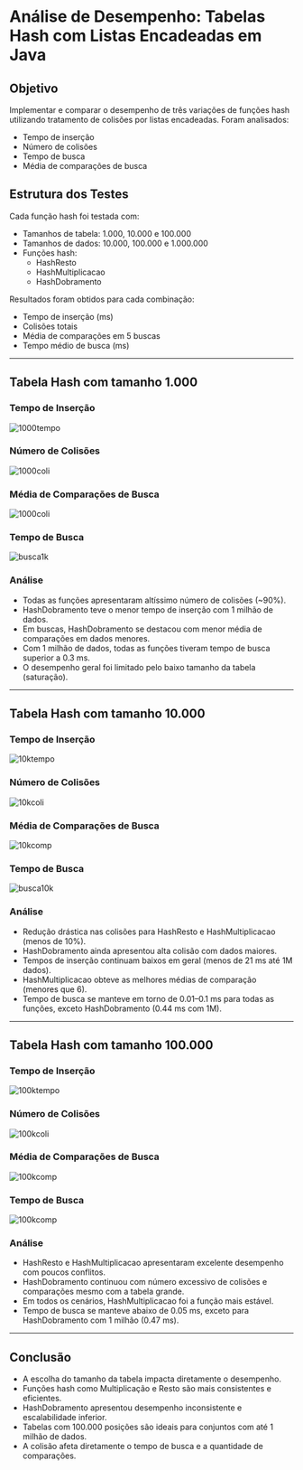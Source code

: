 # Análise de Desempenho: Tabelas Hash com Listas Encadeadas em Java

## Objetivo

Implementar e comparar o desempenho de três variações de funções hash utilizando tratamento de colisões por listas encadeadas. Foram analisados:

- Tempo de inserção
- Número de colisões
- Tempo de busca
- Média de comparações de busca

## Estrutura dos Testes

Cada função hash foi testada com:

- Tamanhos de tabela: 1.000, 10.000 e 100.000
- Tamanhos de dados: 10.000, 100.000 e 1.000.000
- Funções hash:
  - HashResto
  - HashMultiplicacao
  - HashDobramento

Resultados foram obtidos para cada combinação:

- Tempo de inserção (ms)
- Colisões totais
- Média de comparações em 5 buscas
- Tempo médio de busca (ms)

---

## Tabela Hash com tamanho 1.000

### Tempo de Inserção

![1000tempo](https://github.com/user-attachments/assets/d9890c71-86bb-4242-aa10-dcb98d080ca1)


### Número de Colisões

![1000coli](https://github.com/user-attachments/assets/20dfe08f-cc95-4881-8a49-d84f1c8e259a)


### Média de Comparações de Busca

![1000coli](https://github.com/user-attachments/assets/63d4c6d0-15e8-46b8-b9fb-0dc7c6e3c23a)


### Tempo de Busca

![busca1k](https://github.com/user-attachments/assets/d6b48df8-86ee-47e4-92ff-e34db6c42489)


### Análise

- Todas as funções apresentaram altíssimo número de colisões (~90%).
- HashDobramento teve o menor tempo de inserção com 1 milhão de dados.
- Em buscas, HashDobramento se destacou com menor média de comparações em dados menores.
- Com 1 milhão de dados, todas as funções tiveram tempo de busca superior a 0.3 ms.
- O desempenho geral foi limitado pelo baixo tamanho da tabela (saturação).

---

## Tabela Hash com tamanho 10.000

### Tempo de Inserção

![10ktempo](https://github.com/user-attachments/assets/dde4ac7d-00fd-4f7b-9f1d-ea2a86c5d39d)

### Número de Colisões

![10kcoli](https://github.com/user-attachments/assets/5724e493-933e-4819-a96e-4b155a2274e1)


### Média de Comparações de Busca

![10kcomp](https://github.com/user-attachments/assets/18822815-eea3-4b3c-8373-52cb96860abb)

### Tempo de Busca

![busca10k](https://github.com/user-attachments/assets/d5c5debd-e022-4cb4-844f-02a79ce340c4)


### Análise

- Redução drástica nas colisões para HashResto e HashMultiplicacao (menos de 10%).
- HashDobramento ainda apresentou alta colisão com dados maiores.
- Tempos de inserção continuam baixos em geral (menos de 21 ms até 1M dados).
- HashMultiplicacao obteve as melhores médias de comparação (menores que 6).
- Tempo de busca se manteve em torno de 0.01–0.1 ms para todas as funções, exceto HashDobramento (0.44 ms com 1M).

---

## Tabela Hash com tamanho 100.000

### Tempo de Inserção

![100ktempo](https://github.com/user-attachments/assets/92d1318f-cf4f-4dcb-84a2-4edebfb321ff)


### Número de Colisões

![100kcoli](https://github.com/user-attachments/assets/d54749a9-bdeb-4898-81d9-e39ee4772311)


### Média de Comparações de Busca

![100kcomp](https://github.com/user-attachments/assets/1cc9b2c1-e155-4a5f-a4cb-aadf13cf0e12)


### Tempo de Busca

![100kcomp](https://github.com/user-attachments/assets/1f868ecc-4a34-4949-a49e-e1d05ab13cf8)


### Análise

- HashResto e HashMultiplicacao apresentaram excelente desempenho com poucos conflitos.
- HashDobramento continuou com número excessivo de colisões e comparações mesmo com a tabela grande.
- Em todos os cenários, HashMultiplicacao foi a função mais estável.
- Tempo de busca se manteve abaixo de 0.05 ms, exceto para HashDobramento com 1 milhão (0.47 ms).

---

## Conclusão

- A escolha do tamanho da tabela impacta diretamente o desempenho.
- Funções hash como Multiplicação e Resto são mais consistentes e eficientes.
- HashDobramento apresentou desempenho inconsistente e escalabilidade inferior.
- Tabelas com 100.000 posições são ideais para conjuntos com até 1 milhão de dados.
- A colisão afeta diretamente o tempo de busca e a quantidade de comparações.
